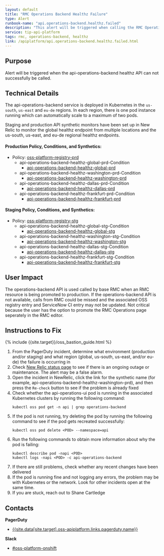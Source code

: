 ```yaml
---
layout: default
title: "RMC Operations Backend Healthz Failure"
type: Alert
runbook-name: "api.operations-backend.healthz.failed"
description: "This alert will be triggered when calling the RMC Operations Backend healthz API failed"
service: tip-api-platform
tags: rmc, operations-backend, healthz
link: /apiplatform/api.operations-backend.healthz.failed.html
---
```


## Purpose
Alert will be triggered when the api-operations-backend healthz API can not successfully be called.

## Technical Details
The api-operations-backend service is deployed in Kubernetes in the `us-south`, `us-east` and `eu-de` regions. In each region, there is one pod instance running which can automatically scale to a maximum of two pods.

Staging and production API synthetic monitors have been set up in New Relic to monitor the global healthz endpoint from multiple locations and the us-south, us-east, and eu-de regional healthz endpoints.

#### Production Policy, Conditions, and Synthetics:
- Policy: [oss-platform-registry-prd](https://one.newrelic.com/launcher/nrai.launcher?platform[accountId]=1926897&pane=eyJuZXJkbGV0SWQiOiJhbGVydGluZy11aS1jbGFzc2ljLnBvbGljaWVzIiwibmF2IjoiUG9saWNpZXMiLCJwb2xpY3lJZCI6IjEyODQ3MDQifQ&sidebars[0]=eyJuZXJkbGV0SWQiOiJucmFpLm5hdmlnYXRpb24tYmFyIiwibmF2IjoiUG9saWNpZXMifQ)
    - api-operations-backend-healthz-global-prd-Condition
        - [api-operations-backend-healthz-global-prd](https://one.newrelic.com/launcher/nr1-core.explorer?pane=eyJuZXJkbGV0SWQiOiJzeW50aGV0aWNzLW5lcmRsZXRzLm1vbml0b3Itb3ZlcnZpZXciLCJlbnRpdHlJZCI6Ik1Ua3lOamc1TjN4VFdVNVVTSHhOVDA1SlZFOVNmR1JsWkRVd1pUYzVMVE5rTURJdE5EVTBaQzFpT1RVNExUUXlPV1U1TlRsaFlqZzFOZyIsImlzT3ZlcnZpZXciOnRydWUsInJlZmVycmVycyI6eyJsYXVuY2hlcklkIjoibnIxLWNvcmUuZXhwbG9yZXIiLCJuZXJkbGV0SWQiOiJucjEtY29yZS5saXN0aW5nIn0sIkxvY2F0aW9uU3RhdHVzQ2hhcnRDb250YWluZXIiOnRydWV9&sidebars[0]=eyJuZXJkbGV0SWQiOiJucjEtY29yZS5hY3Rpb25zIiwiZW50aXR5SWQiOiJNVGt5TmpnNU4zeFRXVTVVU0h4TlQwNUpWRTlTZkdSbFpEVXdaVGM1TFROa01ESXRORFUwWkMxaU9UVTRMVFF5T1dVNU5UbGhZamcxTmciLCJzZWxlY3RlZE5lcmRsZXQiOnsibmVyZGxldElkIjoic3ludGhldGljcy1uZXJkbGV0cy5tb25pdG9yLW92ZXJ2aWV3IiwiaXNPdmVydmlldyI6dHJ1ZX19&platform[accountId]=1926897&platform[filters]=Iihkb21haW4gPSAnU1lOVEgnIEFORCB0eXBlID0gJ01PTklUT1InKSBBTkQgKG5hbWUgTElLRSAnb3BlcmF0aW9ucycgT1IgaWQgPSAnb3BlcmF0aW9ucycgT1IgZG9tYWluSWQgPSAnb3BlcmF0aW9ucycpIg==&platform[timeRange][duration]=1800000&platform[$isFallbackTimeRange]=true)
    - api-operations-backend-healthz-washington-prd-Condition
         - [api-operations-backend-healthz-washington-prd](https://one.newrelic.com/launcher/nr1-core.explorer?pane=eyJuZXJkbGV0SWQiOiJzeW50aGV0aWNzLW5lcmRsZXRzLm1vbml0b3Itb3ZlcnZpZXciLCJlbnRpdHlJZCI6Ik1Ua3lOamc1TjN4VFdVNVVTSHhOVDA1SlZFOVNmREJsWkRoaVkyTTNMV1EzWlRjdE5HVTNaUzA1TlRJeUxUUm1NRE0yTUdJM1lXTXpOdyIsImlzT3ZlcnZpZXciOnRydWUsInJlZmVycmVycyI6eyJsYXVuY2hlcklkIjoibnIxLWNvcmUuZXhwbG9yZXIiLCJuZXJkbGV0SWQiOiJucjEtY29yZS5saXN0aW5nIn0sIkxvY2F0aW9uU3RhdHVzQ2hhcnRDb250YWluZXIiOnRydWV9&sidebars[0]=eyJuZXJkbGV0SWQiOiJucjEtY29yZS5hY3Rpb25zIiwiZW50aXR5SWQiOiJNVGt5TmpnNU4zeFRXVTVVU0h4TlQwNUpWRTlTZkRCbFpEaGlZMk0zTFdRM1pUY3ROR1UzWlMwNU5USXlMVFJtTURNMk1HSTNZV016TnciLCJzZWxlY3RlZE5lcmRsZXQiOnsibmVyZGxldElkIjoic3ludGhldGljcy1uZXJkbGV0cy5tb25pdG9yLW92ZXJ2aWV3IiwiaXNPdmVydmlldyI6dHJ1ZX19&platform[accountId]=1926897&platform[filters]=Iihkb21haW4gPSAnU1lOVEgnIEFORCB0eXBlID0gJ01PTklUT1InKSBBTkQgKG5hbWUgTElLRSAnb3BlcmF0aW9ucycgT1IgaWQgPSAnb3BlcmF0aW9ucycgT1IgZG9tYWluSWQgPSAnb3BlcmF0aW9ucycpIg==&platform[timeRange][duration]=1800000&platform[$isFallbackTimeRange]=true)
     - api-operations-backend-healthz-dallas-prd-Condition
         - [api-operations-backend-healthz-dallas-prd](https://one.newrelic.com/launcher/nr1-core.explorer?pane=eyJuZXJkbGV0SWQiOiJzeW50aGV0aWNzLW5lcmRsZXRzLm1vbml0b3Itb3ZlcnZpZXciLCJlbnRpdHlJZCI6Ik1Ua3lOamc1TjN4VFdVNVVTSHhOVDA1SlZFOVNmRFl3TURFd056QmpMVGN4TUdNdE5HSTVNeTFpWmpaaExUQXlOREkwWXpobU9URTROdyIsImlzT3ZlcnZpZXciOnRydWUsInJlZmVycmVycyI6eyJsYXVuY2hlcklkIjoibnIxLWNvcmUuZXhwbG9yZXIiLCJuZXJkbGV0SWQiOiJucjEtY29yZS5saXN0aW5nIn0sIkxvY2F0aW9uU3RhdHVzQ2hhcnRDb250YWluZXIiOnRydWV9&sidebars[0]=eyJuZXJkbGV0SWQiOiJucjEtY29yZS5hY3Rpb25zIiwiZW50aXR5SWQiOiJNVGt5TmpnNU4zeFRXVTVVU0h4TlQwNUpWRTlTZkRZd01ERXdOekJqTFRjeE1HTXROR0k1TXkxaVpqWmhMVEF5TkRJMFl6aG1PVEU0TnciLCJzZWxlY3RlZE5lcmRsZXQiOnsibmVyZGxldElkIjoic3ludGhldGljcy1uZXJkbGV0cy5tb25pdG9yLW92ZXJ2aWV3IiwiaXNPdmVydmlldyI6dHJ1ZX19&platform[accountId]=1926897&platform[filters]=Iihkb21haW4gPSAnU1lOVEgnIEFORCB0eXBlID0gJ01PTklUT1InKSBBTkQgKG5hbWUgTElLRSAnb3BlcmF0aW9ucycgT1IgaWQgPSAnb3BlcmF0aW9ucycgT1IgZG9tYWluSWQgPSAnb3BlcmF0aW9ucycpIg==&platform[timeRange][duration]=1800000&platform[$isFallbackTimeRange]=true)
     - api-operations-backend-healthz-frankfurt-prd-Condition
         - [api-operations-backend-healthz-frankfurt-prd](https://one.newrelic.com/launcher/nr1-core.explorer?pane=eyJuZXJkbGV0SWQiOiJzeW50aGV0aWNzLW5lcmRsZXRzLm1vbml0b3Itb3ZlcnZpZXciLCJlbnRpdHlJZCI6Ik1Ua3lOamc1TjN4VFdVNVVTSHhOVDA1SlZFOVNmRFl3TlRrM05tWmlMVFJtT0RFdE5HVTJPUzFoTjJRMExUQmpZakppT1dabFl6Z3pPQSIsImlzT3ZlcnZpZXciOnRydWUsInJlZmVycmVycyI6eyJsYXVuY2hlcklkIjoic3ludGhldGljcy1uZXJkbGV0cy5ob21lIiwibmVyZGxldElkIjoic3ludGhldGljcy1uZXJkbGV0cy5tb25pdG9yLWxpc3QifSwiTG9jYXRpb25TdGF0dXNDaGFydENvbnRhaW5lciI6dHJ1ZX0=&sidebars[0]=eyJuZXJkbGV0SWQiOiJucjEtY29yZS5hY3Rpb25zIiwiZW50aXR5SWQiOiJNVGt5TmpnNU4zeFRXVTVVU0h4TlQwNUpWRTlTZkRZd05UazNObVppTFRSbU9ERXROR1UyT1MxaE4yUTBMVEJqWWpKaU9XWmxZemd6T0EiLCJzZWxlY3RlZE5lcmRsZXQiOnsibmVyZGxldElkIjoic3ludGhldGljcy1uZXJkbGV0cy5tb25pdG9yLW92ZXJ2aWV3IiwiaXNPdmVydmlldyI6dHJ1ZX19&platform[accountId]=1926897&platform[filters]=IihuYW1lIExJS0UgJ29wZXJhdGlvbnMnIE9SIGlkID0gJ29wZXJhdGlvbnMnIE9SIGRvbWFpbklkID0gJ29wZXJhdGlvbnMnKSI=&platform[timeRange][duration]=1800000&platform[$isFallbackTimeRange]=true)

#### Staging Policy, Conditions, and Synthetics:
- Policy: [oss-platform-registry-stg](https://one.newrelic.com/launcher/nrai.launcher?platform[accountId]=1926897&pane=eyJuZXJkbGV0SWQiOiJhbGVydGluZy11aS1jbGFzc2ljLnBvbGljaWVzIiwibmF2IjoiUG9saWNpZXMiLCJwb2xpY3lJZCI6IjEyODQ2OTUifQ&sidebars[0]=eyJuZXJkbGV0SWQiOiJucmFpLm5hdmlnYXRpb24tYmFyIiwibmF2IjoiUG9saWNpZXMifQ)
    - api-operations-backend-healthz-global-stg-Condition
         - [api-operations-backend-healthz-global-stg](https://one.newrelic.com/launcher/nr1-core.explorer?pane=eyJuZXJkbGV0SWQiOiJzeW50aGV0aWNzLW5lcmRsZXRzLm1vbml0b3Itb3ZlcnZpZXciLCJlbnRpdHlJZCI6Ik1Ua3lOamc1TjN4VFdVNVVTSHhOVDA1SlZFOVNmR1kzTmpNNE9HSmpMVFEzWkdZdE5EWTRaaTA0TlRaaExXRmtOREV4TWpVNE1HWmhZUSIsImlzT3ZlcnZpZXciOnRydWUsInJlZmVycmVycyI6eyJsYXVuY2hlcklkIjoic3ludGhldGljcy1uZXJkbGV0cy5ob21lIiwibmVyZGxldElkIjoic3ludGhldGljcy1uZXJkbGV0cy5tb25pdG9yLWxpc3QifSwiTG9jYXRpb25TdGF0dXNDaGFydENvbnRhaW5lciI6dHJ1ZX0=&sidebars[0]=eyJuZXJkbGV0SWQiOiJucjEtY29yZS5hY3Rpb25zIiwiZW50aXR5SWQiOiJNVGt5TmpnNU4zeFRXVTVVU0h4TlQwNUpWRTlTZkdZM05qTTRPR0pqTFRRM1pHWXRORFk0WmkwNE5UWmhMV0ZrTkRFeE1qVTRNR1poWVEiLCJzZWxlY3RlZE5lcmRsZXQiOnsibmVyZGxldElkIjoic3ludGhldGljcy1uZXJkbGV0cy5tb25pdG9yLW92ZXJ2aWV3IiwiaXNPdmVydmlldyI6dHJ1ZX19&platform[accountId]=1926897&platform[filters]=IihuYW1lIExJS0UgJ29wZXJhdGlvbnMnIE9SIGlkID0gJ29wZXJhdGlvbnMnIE9SIGRvbWFpbklkID0gJ29wZXJhdGlvbnMnKSI=&platform[timeRange][duration]=1800000&platform[$isFallbackTimeRange]=true)
    - api-operations-backend-healthz-washington-stg-Condition
         - [api-operations-backend-healthz-washington-stg](https://one.newrelic.com/launcher/nr1-core.explorer?pane=eyJuZXJkbGV0SWQiOiJzeW50aGV0aWNzLW5lcmRsZXRzLm1vbml0b3Itb3ZlcnZpZXciLCJlbnRpdHlJZCI6Ik1Ua3lOamc1TjN4VFdVNVVTSHhOVDA1SlZFOVNmRGsyTUdObFl6WmtMVGRtWlRVdE5HVXpNUzA0WXprd0xUazNaREF6WlRSaE1XUm1PQSIsImlzT3ZlcnZpZXciOnRydWUsInJlZmVycmVycyI6eyJsYXVuY2hlcklkIjoic3ludGhldGljcy1uZXJkbGV0cy5ob21lIiwibmVyZGxldElkIjoic3ludGhldGljcy1uZXJkbGV0cy5tb25pdG9yLWxpc3QifSwiTG9jYXRpb25TdGF0dXNDaGFydENvbnRhaW5lciI6dHJ1ZX0=&sidebars[0]=eyJuZXJkbGV0SWQiOiJucjEtY29yZS5hY3Rpb25zIiwiZW50aXR5SWQiOiJNVGt5TmpnNU4zeFRXVTVVU0h4TlQwNUpWRTlTZkRrMk1HTmxZelprTFRkbVpUVXROR1V6TVMwNFl6a3dMVGszWkRBelpUUmhNV1JtT0EiLCJzZWxlY3RlZE5lcmRsZXQiOnsibmVyZGxldElkIjoic3ludGhldGljcy1uZXJkbGV0cy5tb25pdG9yLW92ZXJ2aWV3IiwiaXNPdmVydmlldyI6dHJ1ZX19&platform[accountId]=1926897&platform[filters]=IihuYW1lIExJS0UgJ29wZXJhdGlvbnMnIE9SIGlkID0gJ29wZXJhdGlvbnMnIE9SIGRvbWFpbklkID0gJ29wZXJhdGlvbnMnKSI=&platform[timeRange][duration]=1800000&platform[$isFallbackTimeRange]=true)
    - api-operations-backend-healthz-dallas-stg-Condition
         - [api-operations-backend-healthz-dallas-stg](https://one.newrelic.com/launcher/nr1-core.explorer?pane=eyJuZXJkbGV0SWQiOiJzeW50aGV0aWNzLW5lcmRsZXRzLm1vbml0b3Itb3ZlcnZpZXciLCJlbnRpdHlJZCI6Ik1Ua3lOamc1TjN4VFdVNVVTSHhOVDA1SlZFOVNmRGRrT0dNNFlUZ3pMVEExTWpRdE5HRmlOaTFpTVRCbExUSmhZVGs1T1RBd05HSmlZdyIsImlzT3ZlcnZpZXciOnRydWUsInJlZmVycmVycyI6eyJsYXVuY2hlcklkIjoic3ludGhldGljcy1uZXJkbGV0cy5ob21lIiwibmVyZGxldElkIjoic3ludGhldGljcy1uZXJkbGV0cy5tb25pdG9yLWxpc3QifSwiTG9jYXRpb25TdGF0dXNDaGFydENvbnRhaW5lciI6dHJ1ZX0=&sidebars[0]=eyJuZXJkbGV0SWQiOiJucjEtY29yZS5hY3Rpb25zIiwiZW50aXR5SWQiOiJNVGt5TmpnNU4zeFRXVTVVU0h4TlQwNUpWRTlTZkRka09HTTRZVGd6TFRBMU1qUXROR0ZpTmkxaU1UQmxMVEpoWVRrNU9UQXdOR0ppWXciLCJzZWxlY3RlZE5lcmRsZXQiOnsibmVyZGxldElkIjoic3ludGhldGljcy1uZXJkbGV0cy5tb25pdG9yLW92ZXJ2aWV3IiwiaXNPdmVydmlldyI6dHJ1ZX19&platform[accountId]=1926897&platform[filters]=IihuYW1lIExJS0UgJ29wZXJhdGlvbnMnIE9SIGlkID0gJ29wZXJhdGlvbnMnIE9SIGRvbWFpbklkID0gJ29wZXJhdGlvbnMnKSI=&platform[timeRange][duration]=1800000&platform[$isFallbackTimeRange]=true)
    - api-operations-backend-healthz-frankfurt-stg-Condition
        - [api-operations-backend-healthz-frankfurt-stg](https://one.newrelic.com/launcher/nr1-core.explorer?pane=eyJuZXJkbGV0SWQiOiJzeW50aGV0aWNzLW5lcmRsZXRzLm1vbml0b3Itb3ZlcnZpZXciLCJlbnRpdHlJZCI6Ik1Ua3lOamc1TjN4VFdVNVVTSHhOVDA1SlZFOVNmR0ZpTW1KbVpEa3pMV0l4TVRjdE5EZGlPQzA1WVRRNUxUTXhORGhqWlRBMFpUbGtNUSIsImlzT3ZlcnZpZXciOnRydWUsInJlZmVycmVycyI6eyJsYXVuY2hlcklkIjoic3ludGhldGljcy1uZXJkbGV0cy5ob21lIiwibmVyZGxldElkIjoic3ludGhldGljcy1uZXJkbGV0cy5tb25pdG9yLWxpc3QifSwiTG9jYXRpb25TdGF0dXNDaGFydENvbnRhaW5lciI6ZmFsc2V9&sidebars[0]=eyJuZXJkbGV0SWQiOiJucjEtY29yZS5hY3Rpb25zIiwiZW50aXR5SWQiOiJNVGt5TmpnNU4zeFRXVTVVU0h4TlQwNUpWRTlTZkdGaU1tSm1aRGt6TFdJeE1UY3RORGRpT0MwNVlUUTVMVE14TkRoalpUQTBaVGxrTVEiLCJzZWxlY3RlZE5lcmRsZXQiOnsibmVyZGxldElkIjoic3ludGhldGljcy1uZXJkbGV0cy5tb25pdG9yLW92ZXJ2aWV3IiwiaXNPdmVydmlldyI6dHJ1ZX19&platform[accountId]=1926897&platform[filters]=IihuYW1lIExJS0UgJ29wZXJhdGlvbnMnIE9SIGlkID0gJ29wZXJhdGlvbnMnIE9SIGRvbWFpbklkID0gJ29wZXJhdGlvbnMnKSI=&platform[timeRange][duration]=1800000&platform[$isFallbackTimeRange]=true)

## User Impact
The operations-backend API is used called by base RMC when an RMC resource is being promoted to production. If the operations-backend API is not available, calls from RMC could be missed and the associated OSS registry entry and ServiceNow CI entry may not be updated. Not critical because the user has the option to promote the RMC Operations page seperately in the RMC editor.

## Instructions to Fix

{% include {{site.target}}/oss_bastion_guide.html %}

1. From the PagerDuty incident, determine what environment (production and/or staging) and what region (global, us-south, us-east, and/or eu-de) the failure is occurring in
2. Check [New Relic status page](https://status.newrelic.com/) to see if there is an ongoing outage or maintenance. The alert may be a false alarm.
3. Open the incident in NewRelic, click the link for the synthetic name (for example, api-operations-backend-healthz-washington-prd), and then press the `Re-check` button to see if the problem is already fixed
4. Check whether the api-operations-ui pod is running in the associated Kubernetes clusters by running the following command:
   ```
   kubectl oss pod get -n api | grep operations-backend
   ```
5. If the pod is not running, try deleting the pod by running the following command to see if the pod gets recreated successfully:
   ```
   kubectl oss pod delete <POD> --namespace=api
   ```
6. Run the following commands to obtain more information about why the pod is failing:
    ```
    kubectl describe pod -napi <POD>
    kubectl logs -napi <POD> -c api-operations-backend
    ```
7. If there are still problems, check whether any recent changes have been delivered
8. If the pod is running fine and not logging any errors, the problem may be with Kubernetes or the network. Look for other incidents open at the same time.
9. If you are stuck, reach out to Shane Cartledge

## Contacts
**PagerDuty**
* [{{site.data[site.target].oss-apiplatform.links.pagerduty.name}}]({{site.data[site.target].oss-apiplatform.links.pagerduty.link}})

**Slack**
* [#oss-platform-onshift](https://ibm-cloudplatform.slack.com/archives/G01S292026S)
